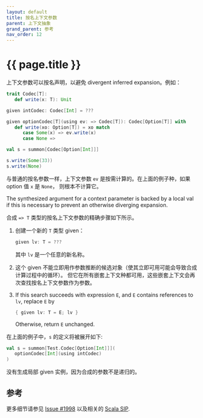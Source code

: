 ```yaml
---
layout: default
title: 按名上下文参数
parent: 上下文抽象
grand_parent: 参考
nav_order: 12
---
```


# {{ page.title }}

上下文参数可以按名声明，以避免 divergent inferred expansion。例如：

```scala
trait Codec[T]:
   def write(x: T): Unit

given intCodec: Codec[Int] = ???

given optionCodec[T](using ev: => Codec[T]): Codec[Option[T]] with
   def write(xo: Option[T]) = xo match
      case Some(x) => ev.write(x)
      case None =>

val s = summon[Codec[Option[Int]]]

s.write(Some(33))
s.write(None)
```

与普通的按名参数一样，上下文参数 `ev` 是按需计算的。在上面的例子种，如果 option 值 `x` 是 `None`，
则根本不计算它。

The synthesized argument for a context parameter is backed by a local val
if this is necessary to prevent an otherwise diverging expansion.

合成 `=> T` 类型的按名上下文参数的精确步骤如下所示。

 1. 创建一个新的 `T` 类型 given：
    
    ```scala
    given lv: T = ???
    ```

    其中 `lv` 是一个任意的新名称。
   
 2. 这个 given 不能立即用作参数推断的候选对象（使其立即可用可能会导致合成计算过程中的循环）。
    但它在所有嵌套上下文种都可用，这些嵌套上下文会再次查找按名上下文参数作为参数。

 3. If this search succeeds with expression `E`, and `E` contains references to `lv`, replace `E` by

    ```scala
    { given lv: T = E; lv }
    ```

    Otherwise, return `E` unchanged.


在上面的例子中，`s` 的定义将被展开如下:

```scala
val s = summon[Test.Codec[Option[Int]]](
   optionCodec[Int](using intCodec)
)
```

没有生成局部 given 实例，因为合成的参数不是递归的。

## 参考

更多细节请参见 [Issue #1998](https://github.com/lampepfl/dotty/issues/1998)
以及相关的 [Scala SIP](https://docs.scala-lang.org/sips/byname-implicits.html).
